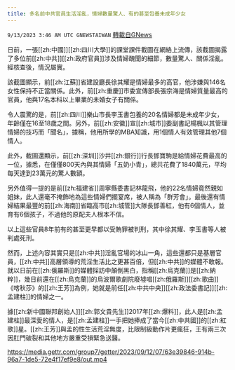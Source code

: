 ```yaml
---
title: 多名前中共官員生活淫亂，情婦數量驚人、有的甚至包養未成年少女
---
```

`9/13/2023 3:46 AM UTC GNEWSTAIWAN` [轉載自GNews](https://gnews.org/articles/1683316)



日前，一張[[zh:中國]][[zh:四川大學]]的課堂課件截圖在網絡上流傳，該截圖揭露了多位前[[zh:中共]][[zh:政府官員]]涉及情婦醜聞的細節，數量驚人、關係淫亂。經核查後，情況屬實。  

該截圖顯示，前[[zh:江蘇]]省建設廳長徐其耀是情婦最多的高官，他涉嫌與146名女性保持不正當關係。此外，前[[zh:重慶]]市委宣傳部長張宗海是情婦質量最高的官員，他與17名本科以上畢業的未婚女子有關係。

  

令人震驚的是，前[[zh:四川]]樂山市長李玉書包養的20名情婦都是未成年少女，年齡僅在16至18歲之間。另外，前[[zh:安徽]]宣[[zh:城市]]委副書記楊楓以其管理情婦的技巧而「聞名」，據稱，他用所學的MBA知識，用1個情人有效管理其他7個情人。

  

此外，截圖還顯示，前[[zh:深圳]]沙井[[zh:銀行]]行長鄧寶駒是給情婦花費最高的一位，據悉，在僅僅800天內與其情婦「五奶小青」，總共花費了1840萬元，平均每天達到23萬元的驚人數額。

  

另外值得一提的是前[[zh:福建省]]周寧縣委書記林龍飛，他的22名情婦竟然親如姐妹，此人還毫不掩飾地為這些情婦們擺宴席，被人稱為「群芳會」。最後還有情婦結果最豐的前[[zh:海南]]省臨高市[[zh:城管]]大隊長鄧善紅，他有6個情人，並育有6個孩子，不過他的原配夫人根本不信。

  

以上這些官員8年前有的甚至更早都以受賄罪被判刑，其中徐其耀、李玉書等人被判處死刑。

  

然而，上述內容其實只是[[zh:中共]]淫亂官場的冰山一角，這些還都只是基層官員，[[zh:中共]]高層領導的荒淫生活比之更甚百倍，但[[zh:中共]]的媒體不敢報。就以日前在[[zh:俄羅斯]]的媒體採訪中顛倒黑白，指稱[[zh:烏克蘭]]是[[zh:納粹]]，幾日前還在[[zh:烏克蘭]]的烏波爾歌劇院廢墟唱[[zh:俄羅斯]][[zh:歌曲]]《喀秋莎》的[[zh:王芳]]為例，她就是前任[[zh:中共中央]][[zh:政法委書記]][[zh:孟建柱]]的情婦之一。

  

據[[zh:新中國聯邦創始人]][[zh:郭文貴先生]]2017年[[zh:爆料]]，此人是[[zh:孟建柱]]最深愛的情人，是[[zh:孟建柱]]一手把她捧成了當今[[zh:中共國]]的[[zh:紅歌]]星。[[zh:王芳]]與孟的性生活荒淫無度，比限制級動作片更瘋狂，王有兩三次因肛門破裂和其他地方嚴重受損緊急送醫。


https://media.gettr.com/group7/getter/2023/09/12/07/63e39846-914b-96a7-1de5-72e4f17ef9e8/out.mp4


